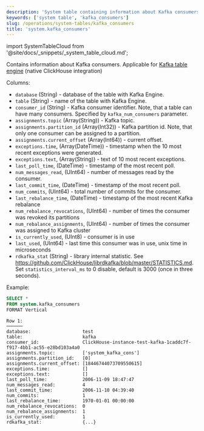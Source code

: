 ```yaml
---
description: 'System table containing information about Kafka consumers.'
keywords: ['system table', 'kafka_consumers']
slug: /operations/system-tables/kafka_consumers
title: 'system.kafka_consumers'
---
```


import SystemTableCloud from '@site/docs/_snippets/_system_table_cloud.md';

<SystemTableCloud/>

Contains information about Kafka consumers.
Applicable for [Kafka table engine](../../engines/table-engines/integrations/kafka) (native ClickHouse integration)

Columns:

- `database` (String) - database of the table with Kafka Engine.
- `table` (String) - name of the table with Kafka Engine.
- `consumer_id` (String) - Kafka consumer identifier. Note, that a table can have many consumers. Specified by `kafka_num_consumers` parameter.
- `assignments.topic` (Array(String)) - Kafka topic.
- `assignments.partition_id` (Array(Int32)) - Kafka partition id. Note, that only one consumer can be assigned to a partition.
- `assignments.current_offset` (Array(Int64)) - current offset.
- `exceptions.time`, (Array(DateTime)) - timestamp when the 10 most recent exceptions were generated.
- `exceptions.text`, (Array(String)) - text of 10 most recent exceptions.
- `last_poll_time`, (DateTime) - timestamp of the most recent poll.
- `num_messages_read`, (UInt64) - number of messages read by the consumer.
- `last_commit_time`, (DateTime) - timestamp of the most recent poll.
- `num_commits`, (UInt64) - total number of commits for the consumer.
- `last_rebalance_time`, (DateTime) - timestamp of the most recent Kafka rebalance
- `num_rebalance_revocations`, (UInt64) - number of times the consumer was revoked its partitions
- `num_rebalance_assignments`, (UInt64) - number of times the consumer was assigned to Kafka cluster
- `is_currently_used`, (UInt8) - consumer is in use
- `last_used`, (UInt64) - last time this consumer was in use, unix time in microseconds
- `rdkafka_stat` (String) - library internal statistic. See https://github.com/ClickHouse/librdkafka/blob/master/STATISTICS.md. Set `statistics_interval_ms` to 0 disable, default is 3000 (once in three seconds).

Example:

```sql
SELECT *
FROM system.kafka_consumers
FORMAT Vertical
```

```text
Row 1:
──────
database:                   test
table:                      kafka
consumer_id:                ClickHouse-instance-test-kafka-1caddc7f-f917-4bb1-ac55-e28bd103a4a0
assignments.topic:          ['system_kafka_cons']
assignments.partition_id:   [0]
assignments.current_offset: [18446744073709550615]
exceptions.time:            []
exceptions.text:            []
last_poll_time:             2006-11-09 18:47:47
num_messages_read:          4
last_commit_time:           2006-11-10 04:39:40
num_commits:                1
last_rebalance_time:        1970-01-01 00:00:00
num_rebalance_revocations:  0
num_rebalance_assignments:  1
is_currently_used:          1
rdkafka_stat:               {...}

```
